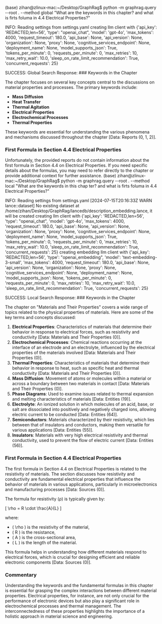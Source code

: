 (base) zihan@zlinux-mac:~/Desktop/GraphRag$ python -m graphrag.query --root . --method global "What are the keywords in this chapter? and what is firts foluma in 4.4 Electrical Properties?"


INFO: Reading settings from settings.yaml
creating llm client with {'api_key': 'REDACTED,len=56', 'type': "openai_chat", 'model': 'gpt-4o', 'max_tokens': 4000, 'request_timeout': 180.0, 'api_base': None, 'api_version': None, 'organization': None, 'proxy': None, 'cognitive_services_endpoint': None, 'deployment_name': None, 'model_supports_json': True, 'tokens_per_minute': 0, 'requests_per_minute': 0, 'max_retries': 10, 'max_retry_wait': 10.0, 'sleep_on_rate_limit_recommendation': True, 'concurrent_requests': 25}

SUCCESS: Global Search Response: ### Keywords in the Chapter

The chapter focuses on several key concepts central to the discussions on material properties and processes. The primary keywords include:

- **Mass Diffusion**
- **Heat Transfer**
- **Thermal Agitation**
- **Electrical Properties**
- **Electrochemical Processes**
- **Thermal Properties**

These keywords are essential for understanding the various phenomena and mechanisms discussed throughout the chapter [Data: Reports (0, 1, 2)].

### First Formula in Section 4.4 Electrical Properties

Unfortunately, the provided reports do not contain information about the first formula in Section 4.4 on Electrical Properties. If you need specific details about the formulas, you may need to refer directly to the chapter or provide additional context for further assistance.
(base) zihan@zlinux-mac:~/Desktop/GraphRag$ python -m graphrag.query --root . --method local "What are the keywords in this chap
ter? and what is firts foluma in 4.4 Electrical Properties?"


INFO: Reading settings from settings.yaml
[2024-07-15T20:16:33Z WARN  lance::dataset] No existing dataset at /home/zihan/Desktop/GraphRag/lancedb/description_embedding.lance, it will be created
creating llm client with {'api_key': 'REDACTED,len=56', 'type': "openai_chat", 'model': 'gpt-4o', 'max_tokens': 4000, 'request_timeout': 180.0, 'api_base': None, 'api_version': None, 'organization': None, 'proxy': None, 'cognitive_services_endpoint': None, 'deployment_name': None, 'model_supports_json': True, 'tokens_per_minute': 0, 'requests_per_minute': 0, 'max_retries': 10, 'max_retry_wait': 10.0, 'sleep_on_rate_limit_recommendation': True, 'concurrent_requests': 25}
creating embedding llm client with {'api_key': 'REDACTED,len=56', 'type': "openai_embedding", 'model': 'text-embedding-3-small', 'max_tokens': 4000, 'request_timeout': 180.0, 'api_base': None, 'api_version': None, 'organization': None, 'proxy': None, 'cognitive_services_endpoint': None, 'deployment_name': None, 'model_supports_json': None, 'tokens_per_minute': 0, 'requests_per_minute': 0, 'max_retries': 10, 'max_retry_wait': 10.0, 'sleep_on_rate_limit_recommendation': True, 'concurrent_requests': 25}

SUCCESS: Local Search Response: ### Keywords in the Chapter

The chapter on "Materials and Their Properties" covers a wide range of topics related to the physical properties of materials. Here are some of the key terms and concepts discussed:

1. **Electrical Properties**: Characteristics of materials that determine their behavior in response to electrical forces, such as resistivity and conductivity [Data: Materials and Their Properties (0)].
2. **Electrochemical Processes**: Chemical reactions occurring at the interface of an electrode and an electrolyte, influenced by the electrical properties of the materials involved [Data: Materials and Their Properties (0)].
3. **Thermal Properties**: Characteristics of materials that determine their behavior in response to heat, such as specific heat and thermal conductivity [Data: Materials and Their Properties (0)].
4. **Mass Diffusion**: Movement of atoms or molecules within a material or across a boundary between two materials in contact [Data: Materials and Their Properties (0)].
5. **Phase Diagrams**: Used to examine issues related to thermal expansion and melting characteristics of materials [Data: Entities (19)].
6. **Electrolyte**: An ionized solution in which molecules of an acid, base, or salt are dissociated into positively and negatively charged ions, allowing electric current to be conducted [Data: Entities (64)].
7. **Semiconductors**: Materials characterized by their resistivity, which lies between that of insulators and conductors, making them versatile for various applications [Data: Entities (55)].
8. **Insulators**: Materials with very high electrical resistivity and thermal conductivity, used to prevent the flow of electric current [Data: Entities (56)].

### First Formula in Section 4.4 Electrical Properties

The first formula in Section 4.4 on Electrical Properties is related to the resistivity of materials. The section discusses how resistivity and conductivity are fundamental electrical properties that influence the behavior of materials in various applications, particularly in microelectronics and manufacturing processes [Data: Sources (0)].

The formula for resistivity (ρ) is typically given by:

\[ \rho = R \cdot \frac{A}{L} \]

where:
- \( \rho \) is the resistivity of the material,
- \( R \) is the resistance,
- \( A \) is the cross-sectional area,
- \( L \) is the length of the material.

This formula helps in understanding how different materials respond to electrical forces, which is crucial for designing efficient and reliable electronic components [Data: Sources (0)].

### Commentary

Understanding the keywords and the fundamental formulas in this chapter is essential for grasping the complex interactions between different material properties. Electrical properties, for instance, are not only crucial for the performance of electronic devices but also play a significant role in electrochemical processes and thermal management. The interconnectedness of these properties highlights the importance of a holistic approach in material science and engineering.